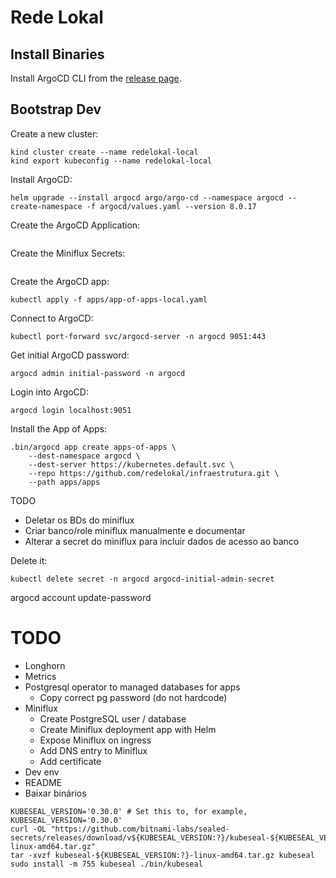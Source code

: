 # Rede Lokal

## Install Binaries
Install ArgoCD CLI from the [release page](https://github.com/argoproj/argo-cd/releases/).

## Bootstrap Dev
Create a new cluster:
```
kind cluster create --name redelokal-local
kind export kubeconfig --name redelokal-local
```

Install ArgoCD:
```
helm upgrade --install argocd argo/argo-cd --namespace argocd --create-namespace -f argocd/values.yaml --version 8.0.17
```


Create the ArgoCD Application:
```

```

Create the Miniflux Secrets:
```

```



Create the ArgoCD app:
```
kubectl apply -f apps/app-of-apps-local.yaml
```

Connect to ArgoCD:
```
kubectl port-forward svc/argocd-server -n argocd 9051:443
```

Get initial ArgoCD password:
```
argocd admin initial-password -n argocd
```

Login into ArgoCD:
```
argocd login localhost:9051
```



Install the App of Apps:
```
.bin/argocd app create apps-of-apps \
    --dest-namespace argocd \
    --dest-server https://kubernetes.default.svc \
    --repo https://github.com/redelokal/infraestrutura.git \
    --path apps/apps
```



TODO
- Deletar os BDs do miniflux
- Criar banco/role miniflux manualmente e documentar
- Alterar a secret do miniflux para incluir dados de acesso ao banco


Delete it:
```
kubectl delete secret -n argocd argocd-initial-admin-secret
```


argocd account update-password

# TODO
- Longhorn
- Metrics
- Postgresql operator to managed databases for apps
    - Copy correct pg password (do not hardcode)
- Miniflux
    - Create PostgreSQL user / database
    - Create Miniflux deployment app with Helm
    - Expose Miniflux on ingress
    - Add DNS entry to Miniflux
    - Add certificate
- Dev env
- README
- Baixar binários

```
KUBESEAL_VERSION='0.30.0' # Set this to, for example, KUBESEAL_VERSION='0.30.0'
curl -OL "https://github.com/bitnami-labs/sealed-secrets/releases/download/v${KUBESEAL_VERSION:?}/kubeseal-${KUBESEAL_VERSION:?}-linux-amd64.tar.gz"
tar -xvzf kubeseal-${KUBESEAL_VERSION:?}-linux-amd64.tar.gz kubeseal
sudo install -m 755 kubeseal ./bin/kubeseal
```
